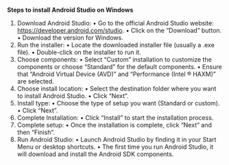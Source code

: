  **Steps to install Android Studio on Windows**

1. Download Android Studio:
• Go to the official Android Studio website: https://developer.android.com/studio.
• Click on the ”Download” button.
• Download the version for Windows.
2. Run the installer:
• Locate the downloaded installer file (usually a .exe file).
• Double-click on the installer to run it.
3. Choose components:
• Select “Custom” installation to customize the components or choose “Standard” for the
default components.
• Ensure that “Android Virtual Device (AVD)” and “Performance (Intel ® HAXM)” are
selected.
4. Choose install location:
• Select the destination folder where you want to install Android Studio.
• Click “Next”.
5. Install type:
• Choose the type of setup you want (Standard or custom).
• Click “Next”.
6. Complete Installation:
• Click “Install” to start the installation process.
7. Complete setup:
• Once the installation is complete, click “Next” and then “Finish”.
8. Run Android Studio:
• Launch Android Studio by finding it in your Start Menu or desktop shortcuts.
• The first time you run Android Studio, it will download and install the Android SDK
components.


